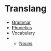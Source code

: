 # Translang

* [Grammar](Grammar.md)
* [Phonetics](Phonetics.md)
* Vocabulary
* * [Nouns](Vocabulary/Nouns.md)